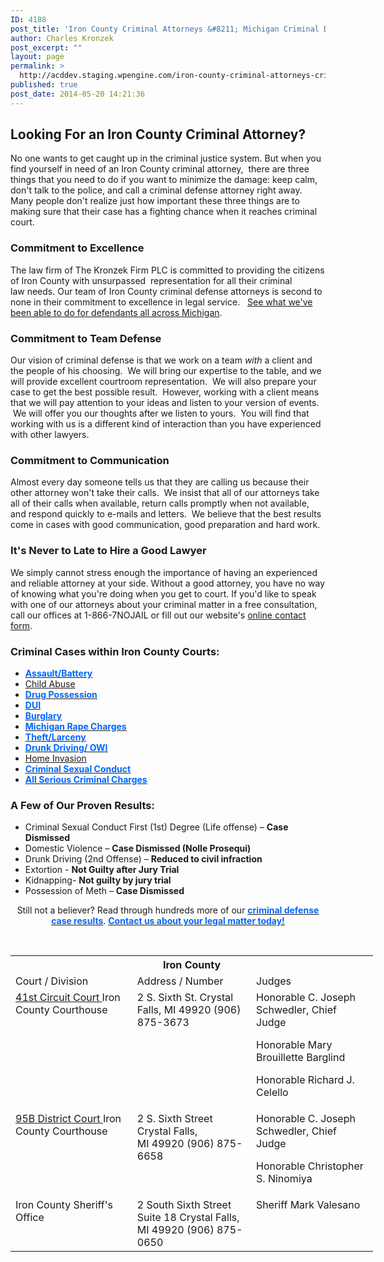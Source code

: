 ```yaml
---
ID: 4188
post_title: 'Iron County Criminal Attorneys &#8211; Michigan Criminal Defense'
author: Charles Kronzek
post_excerpt: ""
layout: page
permalink: >
  http://acddev.staging.wpengine.com/iron-county-criminal-attorneys-criminal-lawyers-near-iron-county-michigan.html
published: true
post_date: 2014-05-20 14:21:36
---
```

<h2>Looking For an Iron County Criminal Attorney?</h2>
No one wants to get caught up in the criminal justice system. But when you find yourself in need of an Iron County criminal attorney,  there are three things that you need to do if you want to minimize the damage: keep calm, don't talk to the police, and call a criminal defense attorney right away. Many people don't realize just how important these three things are to making sure that their case has a fighting chance when it reaches criminal court.
<h3>Commitment to Excellence</h3>
The law firm of The Kronzek Firm PLC is committed to providing the citizens of Iron County with unsurpassed  representation for all their criminal law needs. Our team of Iron County criminal defense attorneys is second to none in their commitment to excellence in legal service.   <a href="http://acddev.staging.wpengine.com/proven-results.html">See what we've been able to do for defendants all across Michigan</a>.
<h3>Commitment to Team Defense</h3>
Our vision of criminal defense is that we work on a team <em>with</em> a client and the people of his choosing.  We will bring our expertise to the table, and we will provide excellent courtroom representation.  We will also prepare your case to get the best possible result.  However, working with a client means that we will pay attention to your ideas and listen to your version of events.  We will offer you our thoughts after we listen to yours.  You will find that working with us is a different kind of interaction than you have experienced with other lawyers.
<h3>Commitment to Communication</h3>
Almost every day someone tells us that they are calling us because their other attorney won't take their calls.  We insist that all of our attorneys take all of their calls when available, return calls promptly when not available, and respond quickly to e-mails and letters.  We believe that the best results come in cases with good communication, good preparation and hard work.
<h3>It's Never to Late to Hire a Good Lawyer</h3>
We simply cannot stress enough the importance of having an experienced and reliable attorney at your side. Without a good attorney, you have no way of knowing what you're doing when you get to court. If you'd like to speak with one of our attorneys about your criminal matter in a free consultation, call our offices at 1-866-7NOJAIL or fill out our website's <a href="http://acddev.staging.wpengine.com/contact-us.html">online contact form</a>.
<h3>Criminal Cases within Iron County Courts:</h3>
<ul>
	<li><a href="http://acddev.staging.wpengine.com/assault-charges.html"><strong><span style="text-decoration: underline;"><span style="color: #0066ff;">Assault/Battery</span></span></strong></a></li>
	<li><a title="Michigan Child Abuse Attorneys" href="http://acddev.staging.wpengine.com/michigan-child-abuse-attorneys-abuse-neglect-defense-lawyers.html">Child Abuse</a></li>
	<li><a href="http://acddev.staging.wpengine.com/drug-charges.html"><strong><span style="text-decoration: underline;"><span style="color: #0066ff;">Drug Possession</span></span></strong></a></li>
	<li><a title="Michigan DUI Attorney" href="http://www.windrunkdriving.com/" target="_blank"><strong><span style="text-decoration: underline;"><span style="color: #0066ff;">DUI</span></span></strong></a></li>
	<li><a href="http://acddev.staging.wpengine.com/burglary-crimes.html"><strong><span style="text-decoration: underline;"><span style="color: #0066ff;">Burglary</span></span></strong></a></li>
	<li><a title="Michigan Sex Crime - CSC attorneys" href="http://sexcrimeattorneys.com/" target="_blank"><strong><span style="text-decoration: underline;"><span style="color: #0066ff;">Michigan Rape Charges</span></span></strong></a></li>
	<li><a href="http://acddev.staging.wpengine.com/theft-charges.html"><strong><span style="text-decoration: underline;"><span style="color: #0066ff;">Theft/Larceny</span></span></strong></a></li>
	<li><a href="http://acddev.staging.wpengine.com/drunk-driving.html"><strong><span style="text-decoration: underline;"><span style="color: #0066ff;">Drunk Driving/ OWI</span></span></strong></a></li>
	<li><a title="Michigan Home Invasion Attorneys" href="http://acddev.staging.wpengine.com/michigan-home-invasion-attorneys-criminal-defense-lawyers.html">Home Invasion</a></li>
	<li><a href="http://acddev.staging.wpengine.com/sex-crimes.html"><strong><span style="text-decoration: underline;"><span style="color: #0066ff;">Criminal Sexual Conduct</span></span></strong></a></li>
	<li><a href="http://acddev.staging.wpengine.com/"><strong><span style="text-decoration: underline;"><span style="color: #0066ff;">All Serious Criminal Charges</span></span></strong></a></li>
</ul>
<h3>A Few of Our Proven Results:</h3>
<ul>
	<li>Criminal Sexual Conduct First (1st) Degree (Life offense) – <b>Case Dismissed</b></li>
	<li>Domestic Violence – <b>Case Dismissed (Nolle Prosequi)</b></li>
	<li>Drunk Driving (2nd Offense) – <b>Reduced to civil infraction</b></li>
	<li>Extortion - <b>Not Guilty after Jury Trial</b></li>
	<li>Kidnapping- <b>Not guilty by jury trial</b></li>
	<li>Possession of Meth – <b>Case Dismissed</b></li>
</ul>
<p style="text-align: center;">Still not a believer? Read through hundreds more of our <a href="http://acddev.staging.wpengine.com/proven-results.html"><strong><span style="text-decoration: underline;"><span style="color: #0066ff;">criminal defense case results</span></span></strong></a>. <a href="http://acddev.staging.wpengine.com/contact-us.html"><strong><span style="text-decoration: underline;"><span style="color: #0066ff;">Contact us about your legal matter today!</span></span></strong></a></p>
&nbsp;
<table class="districts" style="width: 580px !important;" cellspacing="0">
<tbody>
<tr>
<th colspan="3">Iron County</th>
</tr>
<tr class="subjects">
<td width="225">Court / Division</td>
<td width="225">Address / Number</td>
<td width="225">Judges</td>
</tr>
<tr>
<td valign="top"><a href="http://ironmi.org/departments/courthouse/" target="_blank">41st Circuit Court
</a>Iron County Courthouse</td>
<td valign="top">2 S. Sixth St.
Crystal Falls, MI 49920
(906) 875-3673</td>
<td valign="top">Honorable C. Joseph Schwedler, Chief Judge

Honorable Mary Brouillette Barglind

Honorable Richard J. Celello</td>
</tr>
<tr>
<td valign="top"><a href="http://ironmi.org/departments/courthouse/" target="_blank">95B District Court
</a>Iron County Courthouse<a href="http://ironmi.org/departments/courthouse/" target="_blank">
</a></td>
<td valign="top">2 S. Sixth Street
Crystal Falls, MI 49920
(906) 875-6658</td>
<td valign="top">Honorable C. Joseph Schwedler, Chief Judge

Honorable Christopher S. Ninomiya</td>
</tr>
<tr>
<td valign="top">Iron County Sheriff's Office</td>
<td valign="top">2 South Sixth Street
Suite 18
Crystal Falls, MI 49920
(906) 875-0650</td>
<td valign="top">Sheriff Mark Valesano

&nbsp;</td>
</tr>
</tbody>
</table>